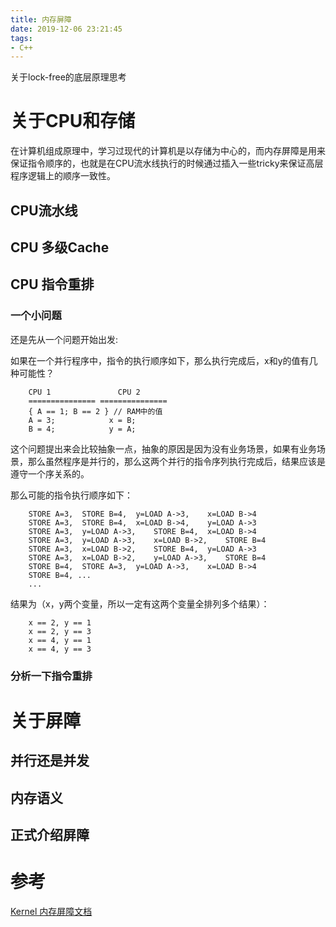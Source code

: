 ```yaml
---
title: 内存屏障
date: 2019-12-06 23:21:45
tags:
- C++
---
```


关于lock-free的底层原理思考

<!--more-->

# 关于CPU和存储

在计算机组成原理中，学习过现代的计算机是以存储为中心的，而内存屏障是用来保证指令顺序的，也就是在CPU流水线执行的时候通过插入一些tricky来保证高层程序逻辑上的顺序一致性。

## CPU流水线



## CPU 多级Cache 

## CPU 指令重排

### 一个小问题

还是先从一个问题开始出发:

如果在一个并行程序中，指令的执行顺序如下，那么执行完成后，x和y的值有几种可能性？

```
	CPU 1		        CPU 2
	===============	===============
	{ A == 1; B == 2 } // RAM中的值
	A = 3;		      x = B;
	B = 4;		      y = A;
```

这个问题提出来会比较抽象一点，抽象的原因是因为没有业务场景，如果有业务场景，那么虽然程序是并行的，那么这两个并行的指令序列执行完成后，结果应该是遵守一个序关系的。

那么可能的指令执行顺序如下：

```
	STORE A=3,	STORE B=4,	y=LOAD A->3,	x=LOAD B->4
	STORE A=3,	STORE B=4,	x=LOAD B->4,	y=LOAD A->3
	STORE A=3,	y=LOAD A->3,	STORE B=4,	x=LOAD B->4
	STORE A=3,	y=LOAD A->3,	x=LOAD B->2,	STORE B=4
	STORE A=3,	x=LOAD B->2,	STORE B=4,	y=LOAD A->3
	STORE A=3,	x=LOAD B->2,	y=LOAD A->3,	STORE B=4
	STORE B=4,	STORE A=3,	y=LOAD A->3,	x=LOAD B->4
	STORE B=4, ...
	...
```

结果为（x，y两个变量，所以一定有这两个变量全排列多个结果）：

```
	x == 2, y == 1
	x == 2, y == 3
	x == 4, y == 1
	x == 4, y == 3
```

### 分析一下指令重排



# 关于屏障

## 并行还是并发

## 内存语义

## 正式介绍屏障

# 参考

[Kernel 内存屏障文档](https://www.kernel.org/doc/Documentation/memory-barriers.txt)